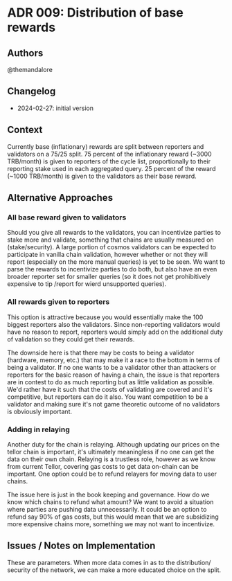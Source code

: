 # ADR 009: Distribution of base rewards

## Authors

@themandalore

## Changelog

- 2024-02-27: initial version

## Context

Currently base (inflationary) rewards are split between reporters and validators on a 75/25 split.  75 percent of the inflationary reward (~3000 TRB/month) is given to reporters of the cycle list, proportionally to their reporting stake used in each aggregated query.  25 percent of the reward (~1000 TRB/month) is given to the validators as their base reward.  


## Alternative Approaches

### All base reward given to validators

Should you give all rewards to the validators, you can incentivize parties to stake more and validate, something that chains are usually measured on (stake/security).  A large portion of cosmos validators can be expected to participate in vanilla chain validation, however whether or not they will report (especially on the more manual queries) is yet to be seen.  We want to parse the rewards to incentivize parties to do both, but also have an even broader reporter set for smaller queries (so it does not get prohibitively expensive to tip /report for wierd unsupported queries).  

### All rewards given to reporters

This option is attractive because you would essentially make the 100 biggest reporters also the validators.  Since non-reporting validators would have no reason to report, reporters would simply add on the additional duty of validation so they could get their rewards.  

The downside here is that there may be costs to being a validator (hardware, memory, etc.) that may make it a race to the bottom in terms of being a validator.  If no one wants to be a validator other than attackers or reporters for the basic reason of having a chain, the issue is that reporters are in contest to do as much reporting but as little validation as possible.  We'd rather have it such that the costs of validating are covered and it's competitive, but reporters can do it also.  You want competition to be a validator and making sure it's not game theoretic outcome of no validators is obviously important. 

### Adding in relaying

Another duty for the chain is relaying.  Although updating our prices on the tellor chain is important, it's ultimately meaningless if no one can get the data on their own chain.  Relaying is a trustless role, however as we know from current Tellor, covering gas costs to get data on-chain can be important.  One option could be to refund relayers for moving data to user chains.  

The issue here is just in the book keeping and governance.  How do we know which chains to refund what amount?  We want to avoid a situation where parties are pushing data unnecessarily.  It could be an option to refund say 90% of gas costs, but this would mean that we are subsidizing more expensive chains more, something we may not want to incentivize.


## Issues / Notes on Implementation

These are parameters.  When more data comes in as to the distribution/ security of the network, we can make a more educated choice on the split. 
